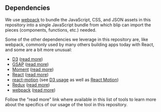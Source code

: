 ## Dependencies

We use [webpack](https://webpack.github.io/ 'webpack module bundler') to bundle the JavaScript, CSS, and JSON assets in this repository into a single JavaScript bundle from which blip can import the pieces (components, functions, etc.) needed.

Some of the other dependencies we leverage in this repository are, like webpack, commonly used by many others building apps today with React, and some are a bit more unusual:

- [D3](https://d3js.org/ 'D3: Data-Driven Documents') ([read more](./D3.md))
- [GSAP](https://greensock.com/ 'GreenSock') ([read more](./GSAP.md))
- [Moment](http://momentjs.com/ 'Moment.js') ([read more](./Moment.md))
- [React](https://facebook.github.io/react/ 'React') ([read more](./React.md))
- [react-motion](https://github.com/chenglou/react-motion 'GitHub: react-motion') (see [D3 usage](./D3.md) as well as [React Motion](./ReactMotion.md))
- [Redux](http://redux.js.org/ 'redux docs') ([read more](./Redux.md))
- [webpack](https://webpack.github.io/ 'webpack module bundler') ([read more](./Webpack.md))

Follow the "read more" link where available in this list of tools to learn more about the specifics of our usage of the tool in this repository.
